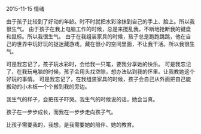 2015-11-15 情绪

由于孩子比较到了好动的年龄。时不时就把水彩涂抹到自己的手上、脸上。所以我很生气。
由于孩子在我上电脑工作的时候，总是来搅乱我，不断地抢断我的键盘和鼠标。所以我很生气。
由于在我组装家具的时候，孩子总是跑跑跳跳，他在自己的世界中玩好玩的捉迷藏游戏，藏在很小的空间里面，不让我干活。所以我很生气。

可是我忘记了，孩子玩水彩时，会给我一只笔，要我分享她的快乐。
可是我忘记了，在我玩电脑的时候，孩子会用头找空隙，想办法钻到我的怀里。让我教她这个好玩的事情。
可是我忘记了，在我组装家具的时候，孩子会自己从外面把自己能搬动的小木板一个个搬到我的旁边。

我生气的样子，会把孩子吓哭。我生气的时候说的话，她会当真。

孩子在一步步成长，而我在一步步走向孩子气。

比孩子需要我的，我想，是我需要她的陪伴、她的教育。